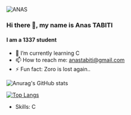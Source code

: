 ![ANAS](https://user-images.githubusercontent.com/79755743/143688948-f7049b5f-3405-4707-ac2e-cd60f8d73fe1.jpg)
### Hi there 👋, my name is Anas TABITI
#### I am  a 1337 student

- 🌱 I’m currently learning C 
- 📫 How to reach me: anastabiti@gmail.com 
- ⚡ Fun fact: Zoro is lost again.. 




![Anurag's GitHub stats](https://github-readme-stats.vercel.app/api?username=anastabiti&show_icons=true&theme=great-jolly)


[![Top Langs](https://github-readme-stats.vercel.app/api/top-langs/?username=anastabiti)](https://github.com/anastabiti/github-readme-stats)



- Skills: C
<!---
anasbiti/anasbiti is a ✨ special ✨ repository because its `README.md` (this file) appears on your GitHub profile.
You can click the Preview link to take a look at your changes.
--->








